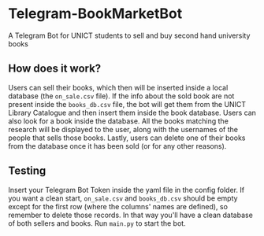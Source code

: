 # Telegram-BookMarketBot
A Telegram Bot for UNICT students to sell and buy second hand university books

## How does it work?
Users can sell their books, which then will be inserted inside a local database (the `on_sale.csv` file). If the info about the sold book are not present inside the `books_db.csv` file, the bot will get them from the UNICT Library Catalogue and then insert them inside the book database. 
Users can also look for a book inside the database. All the books matching the research will be displayed to the user, along with the usernames of the people that sells those books.
Lastly, users can delete one of their books from the database once it has been sold (or for any other reasons).

## Testing
Insert your Telegram Bot Token inside the yaml file in the config folder. If you want a clean start, `on_sale.csv` and `books_db.csv` should be empty except for the first row (where the columns' names are defined), so remember to delete those records. In that way you'll have a clean database of both sellers and books. Run `main.py` to start the bot.
